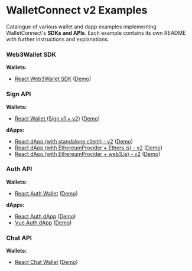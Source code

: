 # WalletConnect v2 Examples

Catalogue of various wallet and dapp examples implementing WalletConnect's **SDKs and APIs**. Each example contains its own README with further instructions and explanations.


### Web3Wallet SDK

**Wallets:**

- [React Web3Wallet SDK](https://github.com/WalletConnect/web-examples/tree/refactor/fix-readme-typo/wallets/react-web3wallet) ([Demo](https://react-web3wallet.vercel.app))

### Sign API

**Wallets:**

- [React Wallet (Sign v1 + v2)](https://github.com/WalletConnect/web-examples/tree/main/wallets/react-wallet-v2) ([Demo](https://react-wallet.walletconnect.com/))

**dApps:**

- [React dApp (with standalone client) - v2](https://github.com/WalletConnect/web-examples/tree/main/dapps/react-dapp-v2) ([Demo](https://react-app.walletconnect.com/))
- [React dApp (with EthereumProvider + Ethers.js) - v2](https://github.com/WalletConnect/web-examples/tree/main/dapps/react-dapp-v2-with-ethers) ([Demo](https://react-dapp-v2-with-ethers.vercel.app/))
- [React dApp (with EthereumProvider + web3.js) - v2](https://github.com/WalletConnect/web-examples/tree/main/dapps/react-dapp-v2-with-web3js) ([Demo](https://react-dapp-v2-with-web3js.vercel.app/))

### Auth API

**Wallets:**

- [React Auth
  Wallet](https://github.com/WalletConnect/web-examples/tree/main/wallets/react-wallet-auth) ([Demo](https://react-auth-wallet.vercel.app))

**dApps:**

- [React Auth dApp](https://github.com/WalletConnect/web-examples/tree/main/dapps/react-dapp-auth) ([Demo](https://react-auth-dapp.walletconnect.com/))
- [Vue Auth dApp](https://github.com/WalletConnect/web-examples/tree/main/dapps/vue-dapp-auth) ([Demo](https://vue-dapp-auth.vercel.app/))


### Chat API

**Wallets:**

- [React Chat Wallet](https://github.com/WalletConnect/web-examples/tree/main/wallets/react-wallet-chat) ([Demo](https://react-wallet-chat.walletconnect.com/))
